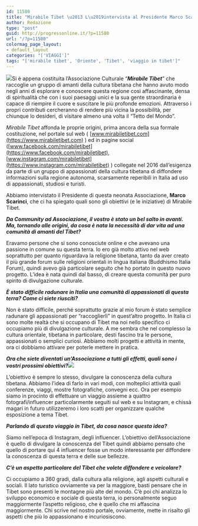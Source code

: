 ```yaml
---
id: 11580
title: "Mirabile Tibet \u2013 L\u2019intervista al Presidente Marco Scarinci"
author: Redazione
type: "post"
guid: http://progressonline.it/?p=11580
url: "/?p=11580"
colormag_page_layout:
- default_layout
categories: "['VIAGGI']"
tags: "['mirabile tibet', 'Oriente', 'Tibet', 'viaggio in tibet']"
---
```


![](https://progressonline.it/wp-content/uploads/2019/07/TIBET_Foto-8-300x225.jpg)Si è appena costituita l’Associazione Culturale “***Mirabile Tibet***” che raccoglie un gruppo di amanti della cultura tibetana che hanno avuto modo negli anni di esplorare e conoscere questa regione così affascinante, densa di spiritualità che con i suoi paesaggi unici e la sua gente straordinaria è capace di riempire il cuore e suscitare le più profonde emozioni. Attraverso i propri contributi cercheranno di rendere più vicina la possibilità, per chiunque lo desideri, di visitare almeno una volta il “Tetto del Mondo”.

*Mirabile Tibet* affonda le proprie origini, prima ancora della sua formale costituzione, nel portale sul web ( [www.mirabiletibet.com](https://www.mirabiletibet.com) ) ed in pagine social ([www.facebook.com/mirabiletibet](https://www.facebook.com/mirabiletibet), [www.instagram.com/mirabiletibet](https://www.instagram.com/mirabiletibet) ) collegate nel 2016 dall’esigenza da parte di un gruppo di appassionati della cultura tibetana di diffondere informazioni sulla regione autonoma, scarsamente reperibili in Italia ad uso di appassionati, studiosi e turisti.

Abbiamo intervistato il Presidente di questa neonata Associazione, **Marco Scarinci**, che ci ha spiegato quali sono gli obiettivi (e le iniziative) di Mirabile Tibet.

***Da Community ad Associazione, il vostro è stato un bel salto in avanti. Ma, tornando alle origini, da cosa è nata la necessità di dar vita ad una comunità di amanti del Tibet?***

Eravamo persone che si sono conosciute online e che avevano una passione in comune su questa terra. Io ero già molto attivo nel web soprattutto per quanto riguardava la religione tibetana, tanto da aver creato il più grande forum sulle religioni orientali in lingua italiana (Buddhismo Italia Forum), quindi avevo già particolare seguito che ho portato in questo nuovo progetto. L’idea è nata quindi dal basso, di creare questa comunità per puro spirito di divulgazione culturale.

***È stato difficile radunare in Italia una comunità di appassionati di questa terra? Come ci siete riusciti?***

Non è stato difficile, perché soprattutto grazie al mio forum è stato semplice radunare gli appassionati per “raccoglierli” in quest’altro progetto. In Italia ci sono molte realtà che si occupano di Tibet ma noi nello specifico ci occupiamo più di divulgazione culturale. A me sembra che nel complesso la cultura orientale, tibetana in particolare, desti fascino tra le persone, appassionati o semplici curiosi. Abbiamo molti progetti e attività in mente, ora ci dobbiamo attivare per poterle mettere in pratica.

***Ora che siete diventati un’Associazione a tutti gli effetti, quali sono i vostri prossimi obiettivi?![](https://progressonline.it/wp-content/uploads/2019/07/TIBET_Foto-16-300x225.jpg)***

L’obiettivo è sempre lo stesso, divulgare la conoscenza della cultura tibetana. Abbiamo l’idea di farlo in vari modi, con molteplici attività quali conferenze, viaggi, mostre fotografiche, convegni ecc. Ora per esempio siamo in procinto di effettuare un viaggio assieme a quattro fotografi/influencer particolarmente seguiti sul web e su Instagram, e chissà magari in futuro utilizzeremo i loro scatti per organizzare qualche esposizione a tema Tibet.

***Parlando di questo viaggio in Tibet, da cosa nasce questa idea?***

Siamo nell’epoca di Instagram, degli influencer. L’obiettivo dell’Associazione è quello di divulgare la conoscenza del Tibet quindi abbiamo pensato che quello di portare qui 4 influencer fosse un modo interessante per diffondere la conoscenza di questa terra e delle sue bellezze.

***C’è un aspetto particolare del Tibet che volete diffondere e veicolare?***

Ci occupiamo a 360 gradi, dalla cultura alla religione, agli aspetti culturali e sociali. Il lato turistico ovviamente va per la maggiore, basti pensare che in Tibet sono presenti le montagne più alte del mondo. C’è poi chi analizza lo sviluppo economico e sociale di questa terra, io personalmente seguo maggiormente l’aspetto religioso, che è quello che mi affascina maggiormente. Chi scrive nel nostro portale, ovviamente, mette in risalto gli aspetti che più lo appassionano e incuriosiscono.